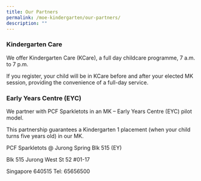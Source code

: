 ```yaml
---
title: Our Partners
permalink: /moe-kindergarten/our-partners/
description: ""
---
```


### Kindergarten Care

We offer Kindergarten Care (KCare), a full day childcare programme, 7 a.m. to 7 p.m.

If you register, your child will be in KCare before and after your elected MK session, providing the convenience of a full-day service.

### Early Years Centre (EYC)

We partner with PCF Sparkletots in an MK – Early Years Centre (EYC) pilot model.

This partnership guarantees a Kindergarten 1 placement (when your child turns five years old) in our MK.

PCF Sparkletots @ Jurong Spring Blk 515 (EY)

Blk 515 Jurong West St 52 #01-17

Singapore 640515 Tel: 65656500